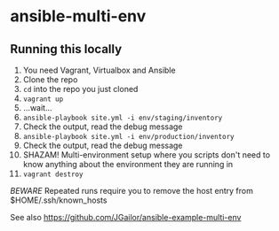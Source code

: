 # ansible-multi-env

## Running this locally
1. You need Vagrant, Virtualbox and Ansible
2. Clone the repo
3. ```cd``` into the repo you just cloned
4. ```vagrant up```
5. ...wait...
6. ```ansible-playbook site.yml -i env/staging/inventory```
7. Check the output, read the debug message
8. ```ansible-playbook site.yml -i env/production/inventory```
9. Check the output, read the debug message
10. SHAZAM!  Multi-environment setup where you scripts don't need to know anything about the environment they are running in
11. ```vagrant destroy```

*BEWARE* Repeated runs require you to remove the host entry from $HOME/.ssh/known_hosts

See also https://github.com/JGailor/ansible-example-multi-env
